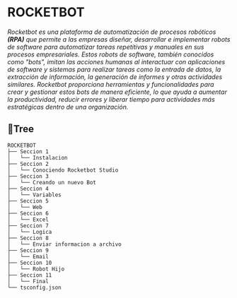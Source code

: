 # ROCKETBOT

*Rocketbot es una plataforma de automatización de procesos robóticos **(RPA)** que permite a las empresas diseñar, desarrollar e implementar robots de software para automatizar tareas repetitivas y manuales en sus procesos empresariales. Estos robots de software, también conocidos como "bots", imitan las acciones humanas al interactuar con aplicaciones de software y sistemas para realizar tareas como la entrada de datos, la extracción de información, la generación de informes y otras actividades similares. Rocketbot proporciona herramientas y funcionalidades para crear y gestionar estos bots de manera eficiente, lo que ayuda a aumentar la productividad, reducir errores y liberar tiempo para actividades más estratégicas dentro de una organización.*

## 🌲Tree
```
ROCKETBOT
├── Seccion 1
│   └── Instalacion
├── Seccion 2
│   └── Conociendo Rocketbot Studio
├── Seccion 3
│   └── Creando un nuevo Bot
├── Seccion 4
│   └── Variables
├── Seccion 5
│   └── Web
├── Seccion 6
│   └── Excel
├── Seccion 7
│   └── Logica
├── Seccion 8
│   └── Enviar informacion a archivo
├── Seccion 9
│   └── Email
├── Seccion 10
│   └── Robot Hijo
├── Seccion 11
│   └── Final
└── tsconfig.json
```